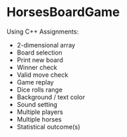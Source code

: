 # HorsesBoardGame
Using C++
Assignments:
  - 2-dimensional array
  - Board selection
  - Print new board
  - Winner check
  - Valid move check
  - Game replay
  - Dice rolls range
  - Background / text color
  - Sound setting
  - Multiple players
  - Multiple horses
  - Statistical outcome(s)
